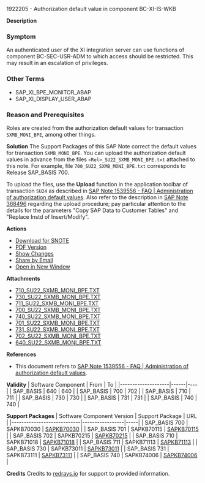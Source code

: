 1922205 - Authorization default value in component BC-XI-IS-WKB

**Description**

### Symptom
An authenticated user of the XI integration server can use functions of component BC-SEC-USR-ADM to which access should be restricted. This may result in an escalation of privileges.

### Other Terms
- SAP_XI_BPE_MONITOR_ABAP
- SAP_XI_DISPLAY_USER_ABAP

### Reason and Prerequisites
Roles are created from the authorization default values for transaction `SXMB_MONI_BPE`, among other things.

**Solution**
The Support Packages of this SAP Note correct the default values for transaction `SXMB_MONI_BPE`. You can upload the authorization default values in advance from the files `<Rel>_SU22_SXMB_MONI_BPE.txt` attached to this note. For example, file `700_SU22_SXMB_MONI_BPE.txt` corresponds to Release SAP_BASIS 700.

To upload the files, use the **Upload** function in the application toolbar of transaction `SU24` as described in [SAP Note 1539556 - FAQ | Administration of authorization default values](https://me.sap.com/notes/1539556). Also refer to the description in [SAP Note 368496](https://me.sap.com/notes/368496) regarding the upload procedure; pay particular attention to the details for the parameters "Copy SAP Data to Customer Tables" and "Replace Instd of Insert/Modify".

**Actions**
- [Download for SNOTE](https://notesdownloads.sap.com/note/0040000017732662017)
- [PDF Version](https://userapps.support.sap.com/sap/support/sfm/notes/print/0001922205?language=en-US&token=F800647C1D4F7D9DD6CE926E45EAE056)
- [Show Changes](https://me.sap.com/notesLatestChanges/0001922205/E/diff)
- [Share by Email](#)
- [Open in New Window](#)

**Attachments**
- [710_SU22_SXMB_MONI_BPE.TXT](https://me.sap.com/sap/support/sapnotes/public/services/attachment.htm?iv_key=012003146900001209622013&iv_version=0002&iv_guid=014849072D4C1645B0AB2882C508D11C)
- [730_SU22_SXMB_MONI_BPE.TXT](https://me.sap.com/sap/support/sapnotes/public/services/attachment.htm?iv_key=012003146900001209622013&iv_version=0002&iv_guid=07BE066577E4824D97F522AD16660445)
- [711_SU22_SXMB_MONI_BPE.TXT](https://me.sap.com/sap/support/sapnotes/public/services/attachment.htm?iv_key=012003146900001209622013&iv_version=0002&iv_guid=170437907760884DBD27512647F51A77)
- [700_SU22_SXMB_MONI_BPE.TXT](https://me.sap.com/sap/support/sapnotes/public/services/attachment.htm?iv_key=012003146900001209622013&iv_version=0002&iv_guid=43EF2D1827424C4A98934788684D280F)
- [740_SU22_SXMB_MONI_BPE.TXT](https://me.sap.com/sap/support/sapnotes/public/services/attachment.htm?iv_key=012003146900001209622013&iv_version=0002&iv_guid=692375B91901B64FBD3F46474CCB9B87)
- [701_SU22_SXMB_MONI_BPE.TXT](https://me.sap.com/sap/support/sapnotes/public/services/attachment.htm?iv_key=012003146900001209622013&iv_version=0002&iv_guid=7E2DCCD79E33A749AD14385E1D44349A)
- [731_SU22_SXMB_MONI_BPE.TXT](https://me.sap.com/sap/support/sapnotes/public/services/attachment.htm?iv_key=012003146900001209622013&iv_version=0002&iv_guid=9D36FAF10D50F045BAC383C07BF0B925)
- [702_SU22_SXMB_MONI_BPE.TXT](https://me.sap.com/sap/support/sapnotes/public/services/attachment.htm?iv_key=012003146900001209622013&iv_version=0002&iv_guid=E24A590ACF7598428F5E761C03F4E721)
- [640_SU22_SXMB_MONI_BPE.TXT](https://me.sap.com/sap/support/sapnotes/public/services/attachment.htm?iv_key=012003146900001209622013&iv_version=0002&iv_guid=7DC36A416C84994B964BE98B691158F6)

**References**
- This document refers to [SAP Note 1539556 - FAQ | Administration of authorization default values](https://me.sap.com/notes/1539556).

**Validity**
| Software Component | From | To |
|--------------------|------|----|
| SAP_BASIS          | 640  | 640 |
| SAP_BASIS          | 700  | 702 |
| SAP_BASIS          | 710  | 711 |
| SAP_BASIS          | 730  | 730 |
| SAP_BASIS          | 731  | 731 |
| SAP_BASIS          | 740  | 740 |

**Support Packages**
| Software Component Version | Support Package | URL |
|----------------------------|-----------------|-----|
| SAP_BASIS 700              | SAPKB70030      | [SAPKB70030](https://me.sap.com/supportpackage/SAPKB70030) |
| SAP_BASIS 701              | SAPKB70115      | [SAPKB70115](https://me.sap.com/supportpackage/SAPKB70115) |
| SAP_BASIS 702              | SAPKB70215      | [SAPKB70215](https://me.sap.com/supportpackage/SAPKB70215) |
| SAP_BASIS 710              | SAPKB71018      | [SAPKB71018](https://me.sap.com/supportpackage/SAPKB71018) |
| SAP_BASIS 711              | SAPKB71113      | [SAPKB71113](https://me.sap.com/supportpackage/SAPKB71113) |
| SAP_BASIS 730              | SAPKB73011      | [SAPKB73011](https://me.sap.com/supportpackage/SAPKB73011) |
| SAP_BASIS 731              | SAPKB73111      | [SAPKB73111](https://me.sap.com/supportpackage/SAPKB73111) |
| SAP_BASIS 740              | SAPKB74006      | [SAPKB74006](https://me.sap.com/supportpackage/SAPKB74006) |

**Credits**
Credits to [redrays.io](https://redrays.io) for support to provided information.